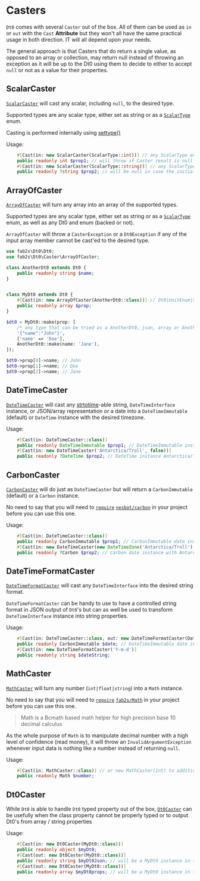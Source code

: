 # Casters

`Dt0` comes with several `Caster` out of the box. All of them can be used as `in` or `out` with the `Cast` **Attribute** but they won't all have the same practical usage in both direction. IT will all depend upon your needs.

The general approach is that Casters that do return a single value, as opposed to an array or collection, may return null instead of throwing an exception as it will be up to the Dt0 using them to decide to either to accept `null` or not as a value for their properties.

## ScalarCaster

[`ScalarCaster`](./../src/Caster/ScalarCaster.php) will cast any scalar, including `null`, to the desired type.

Supported types are any scalar type, either set as string or as a [`ScalarType`](./../src/Caster/ScalarType.php) enum.

Casting is performed internally using [settype()](https://www.php.net/manual/en/function.settype.php)

Usage:

````php
    #[Cast(in: new ScalarCaster(ScalarType::int))] // any ScalarType enum or string equivalent
    public readonly int $prop1; // will throw if Caster result is null
    #[Cast(in: new ScalarCaster(ScalarType::string))] // any ScalarType enum or string equivalent
    public readonly ?string $prop2; // will be null in case the initializing value is not scalar or cast-able to string
````

## ArrayOfCaster

[`ArrayOfCaster`](./../src/Caster/ArrayOfCaster.php) will turn any array into an array of the supported types.

Supported types are any scalar type, either set as string or as a [`ScalarType`](./../src/Caster/ScalarType.php) enum, as well as any Dt0 and enum (backed or not).

`ArrayOfCaster` will throw a `CasterException` or a `Dt0Exception` if any of the input array member cannot be cast'ed to the desired type.

````php
use fab2s\Dt0\Dt0;
use fab2s\Dt0\Caster\ArrayOfCaster;

class AnotherDt0 extends Dt0 {
    public readonly string $name;
}


class MyDt0 extends Dt0 {
    #[Cast(in: new ArrayOfCaster(AnotherDt0::class))] // Dt0|UnitEnum|ScalarType|string
    public readonly array $prop;
}

$dt0 = MyDt0::make(prop: [
    /* any type that can be tried as a AnotherDt0, json, array or AnotherDt0 instance*/
    '{"name":"John"}',
    ['name' => 'Doe'],
    AnotherDt0::make(name: 'Jane'),
]);

$dt0->prop[0]->name; // John
$dt0->prop[1]->name; // Doe
$dt0->prop[2]->name; // Jane
````

## DateTimeCaster

[`DateTimeCaster`](./../src/Caster/DateTimeCaster.php) will cast any [strtotime](https://www.php.net/manual/en/function.strtotime)-able string, `DateTimeInterface` instance, or JSON/array representation or a date into a `DateTimeImmutable` (default) or `DateTime` instance with the desired timezone.

Usage:

````php
    #[Cast(in: DateTimeCaster::class)]
    public readonly DateTimeImmutable $prop1; // DateTimeImmutable instance
    #[Cast(in: new DateTimeCaster('Antarctica/Troll', false))]
    public readonly ?DateTime $prop2; // DateTime instance Antarctica/Troll as a timezone
````

## CarbonCaster

[`CarbonCaster`](./../src/Caster/CarbonCaster.php) will do just as `DateTimeCaster` but will return a `CarbonImmutable` (default) or a `Carbon` instance.

No need to say that you will need to [`require`](https://getcomposer.org/doc/03-cli.md#require-r) [`nesbot/carbon`](https://carbon.nesbot.com/) in your project before you can use this one.

Usage:

````php
    #[Cast(in: DateTimeCaster::class)]
    public readonly CarbonImmutable $prop1; // CarbonImmutable date instance
    #[Cast(in: new DateTimeCaster(new DateTimeZone('Antarctica/Troll'), false))]
    public readonly ?Carbon $prop2; // Carbon date instance with Antarctica/Troll as a timezone
````

## DateTimeFormatCaster

[`DateTimeFormatCaster`](./../src/Caster/DateTimeFormatCaster.php) will cast any `DateTimeInterface` into the desired string format.

`DateTimeFormatCaster` can be handy to use to have a controlled string format in JSON output of `Dt0`'s but can as well be used to transform `DateTimeInterface` instance into string properties.

Usage:

````php
    #[Cast(in: DateTimeCaster::class, out: new DateTimeFormatCaster(DateTimeFormatCaster::ISO)]
    public readonly CarbonImmutable $date; // DateTimeImmutable date instance internally and 'Y-m-d\TH:i:s.u\Z' format in json output
    #[Cast(in: new DateTimeFormatCaster('Y-m-d')]
    public readonly string $dateString;

````

## MathCaster

[`MathCaster`](./../src/Caster/MathCaster.php) will turn any number (`int|float|string`) into a `Math` instance.

No need to say that you will need to [`require`](https://getcomposer.org/doc/03-cli.md#require-r) [`fab2s/Math`](https://github.com/fab2s/Math) in your project before you can use this one.

> Math is a Bcmath based math helper for high precision base 10 decimal calculus

As the whole purpose of `Math` is to manipulate decimal number with a high level of confidence (read money), it will throw an `InvalidArgumentException` whenever input data is nothing like a number instead of returning `null`.

Usage:

````php
    #[Cast(in: MathCaster::class)] // or new MathCaster(int) to additionally set precision to int decimals
    public readonly Math $number;
````

## Dt0Caster

While `Dt0` is able to handle `Dt0` typed property out of the box, [`Dt0Caster`](./../src/Caster/Dt0Caster.php) can be usefully when the class property cannot be properly typed or to output Dt0's from array / string properties

Usage:

````php
    #[Cast(in: new Dt0Caster(MyDt0::class))]
    public readonly object $myDt0;
    #[Cast(out: new Dt0Caster(MyDt0::class))]
    public readonly string $myDt0Json; // will be a MyDt0 instance in the carrying Dt0 toJsonArray / jsonSerialize output
    #[Cast(out: new Dt0Caster(MyDt0::class))]
    public readonly array $myDt0props; // will be a MyDt0 instance in the carrying Dt0 toJsonArray / jsonSerialize output
````